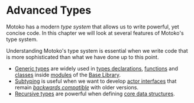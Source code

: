 # Advanced Types
Motoko has a modern *type system* that allows us to write powerful, yet concise code. In this chapter we will look at several features of Motoko's type system.

Understanding Motoko's type system is essential when we write code that is more sophisticated than what we have done up to this point.

- [Generic types](/advanced-types/generics.html) are widely used in [types declarations](/common-programming-concepts/types.html#the-type-keyword), [functions](/common-programming-concepts/functions.html) and [classes](/common-programming-concepts/objects-and-classes/classes.html) inside [modules](/common-programming-concepts/modules.html) of the [Base Library](/base-library.html).  
- [Subtyping](/advanced-types/subtyping.html) is useful when we want to develop [actor interfaces](/internet-computer-programming-concepts/async-data/candid.html#actor-interfaces) that remain [*backwards compatible*](/advanced-types/subtyping.html#backwards-compatibility) with older versions.  
- [Recursive types](/advanced-types/recursive-types.html) are powerful when defining [core data structures](/base-library/data-structures.html). 